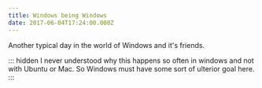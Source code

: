 ```yaml
---
title: Windows being Windows
date: 2017-06-04T17:24:00.000Z
---
```


Another typical day in the world of Windows and it's friends.

::: hidden
I never understood why this happens so often in windows and not with Ubuntu or Mac. So Windows must have some sort of ulterior goal here.
:::